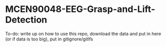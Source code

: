 # MCEN90048-EEG-Grasp-and-Lift-Detection

To-do: write up on how to use this repo, download the data and put in here (or if data is too big), put in gitignore/gitlfs
